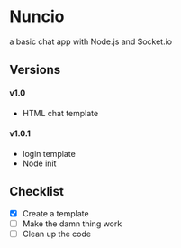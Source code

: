 # Nuncio
a basic chat app with Node.js and Socket.io

## Versions
#### v1.0
* HTML chat template

#### v1.0.1
* login template
* Node init

## Checklist
- [x] Create a template
- [ ] Make the damn thing work
- [ ] Clean up the code
